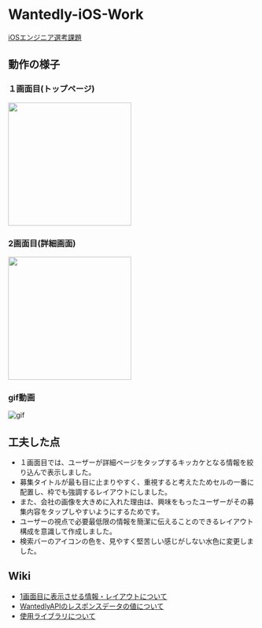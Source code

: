 # Wantedly-iOS-Work
[iOSエンジニア選考課題](https://gist.github.com/luvtechno/ce77e1cd718e8598e1243d32c56f1782)

## 動作の様子
### １画面目(トップページ)
<img src="https://user-images.githubusercontent.com/28621480/53523093-38886a80-3b1f-11e9-852d-26694f3f1972.png" width="250">

### 2画面目(詳細画面)
<img src="https://user-images.githubusercontent.com/28621480/53523199-88673180-3b1f-11e9-9ac4-17a29e994e9a.png" width="250">

### gif動画

![gif](https://user-images.githubusercontent.com/28621480/53524427-b0a45f80-3b22-11e9-9007-c583d6045a13.gif)

## 工夫した点
- １画面目では、ユーザーが詳細ページをタップするキッカケとなる情報を絞り込んで表示しました。
- 募集タイトルが最も目に止まりやすく、重視すると考えたためセルの一番に配置し、枠でも強調するレイアウトにしました。
- また、会社の画像を大きめに入れた理由は、興味をもったユーザーがその募集内容をタップしやすいようにするためです。
- ユーザーの視点で必要最低限の情報を簡潔に伝えることのできるレイアウト構成を意識して作成しました。
- 検索バーのアイコンの色を、見やすく堅苦しい感じがしない水色に変更しました。

## Wiki
- [1画面目に表示させる情報・レイアウトについて](https://github.com/tomu28/Wantedly-iOS-Work/wiki/1%E7%94%BB%E9%9D%A2%E7%9B%AE%E3%81%AB%E8%A1%A8%E7%A4%BA%E3%81%95%E3%81%9B%E3%82%8B%E6%83%85%E5%A0%B1%E3%83%BB%E3%83%AC%E3%82%A4%E3%82%A2%E3%82%A6%E3%83%88%E3%81%AB%E3%81%A4%E3%81%84%E3%81%A6)
- [WantedlyAPIのレスポンスデータの値について](https://github.com/tomu28/Wantedly-iOS-Work/wiki/WantedlyAPI%E3%81%AE%E3%83%AC%E3%82%B9%E3%83%9D%E3%83%B3%E3%82%B9%E3%83%87%E3%83%BC%E3%82%BF%E3%81%AE%E5%80%A4%E3%81%AB%E3%81%A4%E3%81%84%E3%81%A6)
- [使用ライブラリについて](https://github.com/tomu28/Wantedly-iOS-Work/wiki/%E4%BD%BF%E7%94%A8%E3%83%A9%E3%82%A4%E3%83%96%E3%83%A9%E3%83%AA%E3%81%AB%E3%81%A4%E3%81%84%E3%81%A6)
